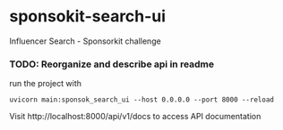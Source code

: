 # sponsokit-search-ui
Influencer Search - Sponsorkit challenge

### TODO: Reorganize and describe api in readme

run the project with 

    uvicorn main:sponsok_search_ui --host 0.0.0.0 --port 8000 --reload

Visit http://localhost:8000/api/v1/docs to access API documentation